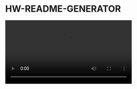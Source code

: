 # HW-README-GENERATOR


<video width="400" controls>
  <source src="./screen.webm" type="video/mp4">
</video>
